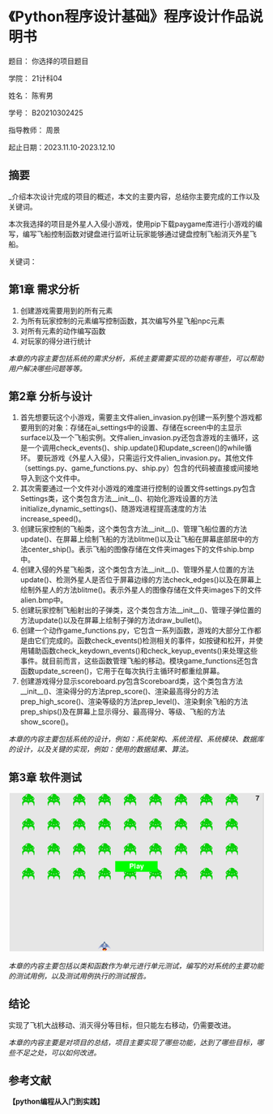 # 《Python程序设计基础》程序设计作品说明书

题目： 你选择的项目题目

学院： 21计科04

姓名： 陈宥男

学号： B20210302425

指导教师： 周景

起止日期：2023.11.10-2023.12.10

## 摘要

_介绍本次设计完成的项目的概述，本文的主要内容，总结你主要完成的工作以及关键词。

本次我选择的项目是外星人入侵小游戏，使用pip下载paygame库进行小游戏的编写，编写飞船控制函数对键盘进行监听让玩家能够通过键盘控制飞船消灭外星飞船。

关键词：

## 第1章 需求分析

1. 创建游戏需要用到的所有元素
2. 为所有玩家控制的元素编写控制函数，其次编写外星飞船npc元素
3. 对所有元素的动作编写函数
4. 对玩家的得分进行统计


_本章的内容主要包括系统的需求分析，系统主要需要实现的功能有哪些，可以帮助用户解决哪些问题等等。_

## 第2章 分析与设计

1. 首先想要玩这个小游戏，需要主文件alien_invasion.py创建一系列整个游戏都要用到的对象：存储在ai_settings中的设置、存储在screen中的主显示surface以及一个飞船实例。文件alien_invasion.py还包含游戏的主循环，这是一个调用check_events()、ship.update()和update_screen()的while循环。
要玩游戏《外星人入侵》，只需运行文件alien_invasion.py。其他文件（settings.py、game_functions.py、ship.py）包含的代码被直接或间接地导入到这个文件中。
2. 其次需要通过一个文件对小游戏的难度进行控制的设置文件settings.py包含Settings类，这个类包含方法__init__()、初始化游戏设置的方法initialize_dynamic_settings()、随游戏进程提高速度的方法increase_speed()。
3. 创建玩家控制的飞船类，这个类包含方法__init__()、管理飞船位置的方法update()、在屏幕上绘制飞船的方法blitme()以及让飞船在屏幕底部居中的方法center_ship()。表示飞船的图像存储在文件夹images下的文件ship.bmp中。
4. 创建入侵的外星飞船类，这个类包含方法__init__()、管理外星人位置的方法update()、检测外星人是否位于屏幕边缘的方法check_edges()以及在屏幕上绘制外星人的方法blitme()。表示外星人的图像存储在文件夹images下的文件alien.bmp中。
5. 创建玩家控制飞船射出的子弹类，这个类包含方法__init__()、管理子弹位置的方法update()以及在屏幕上绘制子弹的方法draw_bullet()。
6. 创建一个动作game_functions.py，它包含一系列函数，游戏的大部分工作都是由它们完成的。函数check_events()检测相关的事件，如按键和松开，并使用辅助函数check_keydown_events()和check_keyup_events()来处理这些事件。就目前而言，这些函数管理飞船的移动。模块game_functions还包含函数update_screen()，它用于在每次执行主循环时都重绘屏幕。
7. 创建游戏得分显示scoreboard.py包含Scoreboard类，这个类包含方法__init__()、渲染得分的方法prep_score()、渲染最高得分的方法prep_high_score()、渲染等级的方法prep_level()、渲染剩余飞船的方法prep_ships()及在屏幕上显示得分、最高得分、等级、飞船的方法show_score()。

_本章的内容主要包括系统的设计，例如：系统架构、系统流程、系统模块、数据库的设计，以及关键的实现，例如：使用的数据结果、算法。_

## 第3章 软件测试

![](a.png)

_本章的内容主要包括以类和函数作为单元进行单元测试，编写的对系统的主要功能的测试用例，以及测试用例执行的测试报告。_

## 结论
实现了飞机大战移动、消灭得分等目标，但只能左右移动，仍需要改进。

_本章的内容主要是对项目的总结，项目主要实现了哪些功能，达到了哪些目标，哪些不足之处，可以如何改进。_

## 参考文献


**【python编程从入门到实践】**
